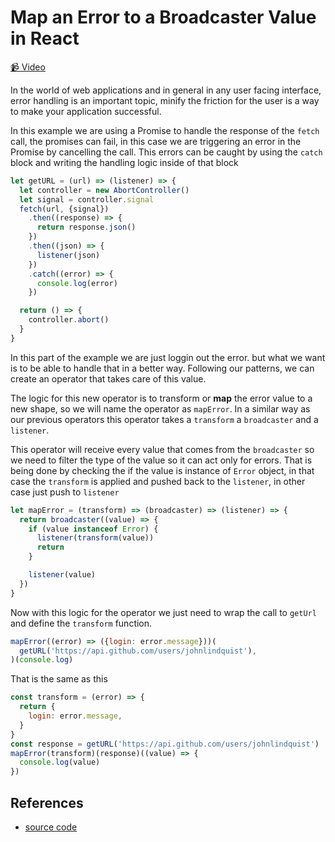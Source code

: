 # Map an Error to a Broadcaster Value in React

[📹 Video](https://egghead.io/lessons/egghead-map-an-error-to-a-broadcaster-value-in-react)

In the world of web applications and in general in any user facing interface, error handling is an important topic, minify the friction for the user is a way to make your application successful.

In this example we are using a Promise to handle the response of the `fetch` call, the promises can fail, in this case we are triggering an error in the Promise by cancelling the call. This errors can be caught by using the `catch` block and writing the handling logic inside of that block

```javascript
let getURL = (url) => (listener) => {
  let controller = new AbortController()
  let signal = controller.signal
  fetch(url, {signal})
    .then((response) => {
      return response.json()
    })
    .then((json) => {
      listener(json)
    })
    .catch((error) => {
      console.log(error)
    })

  return () => {
    controller.abort()
  }
}
```

In this part of the example we are just loggin out the error. but what we want is to be able to handle that in a better way. Following our patterns, we can create an operator that takes care of this value.

The logic for this new operator is to transform or **map** the error value to a new shape, so we will name the operator as `mapError`. In a similar way as our previous operators this operator takes a `transform` a `broadcaster` and a `listener`.

This operator will receive every value that comes from the `broadcaster` so we need to filter the type of the value so it can act only for errors. That is being done by checking the if the value is instance of `Error` object, in that case the `transform` is applied and pushed back to the `listener`, in other case just push to `listener`

```javascript
let mapError = (transform) => (broadcaster) => (listener) => {
  return broadcaster((value) => {
    if (value instanceof Error) {
      listener(transform(value))
      return
    }

    listener(value)
  })
}
```

Now with this logic for the operator we just need to wrap the call to `getUrl` and define the `transform` function.

```javascript
mapError((error) => ({login: error.message}))(
  getURL('https://api.github.com/users/johnlindquist'),
)(console.log)
```

That is the same as this

```javascript
const transform = (error) => {
  return {
    login: error.message,
  }
}
const response = getURL('https://api.github.com/users/johnlindquist')
mapError(transform)(response)((value) => {
  console.log(value)
})
```

## References

- [source code](https://github.com/johnlindquist/crafting-functions/blob/map-error/src/index.js)
